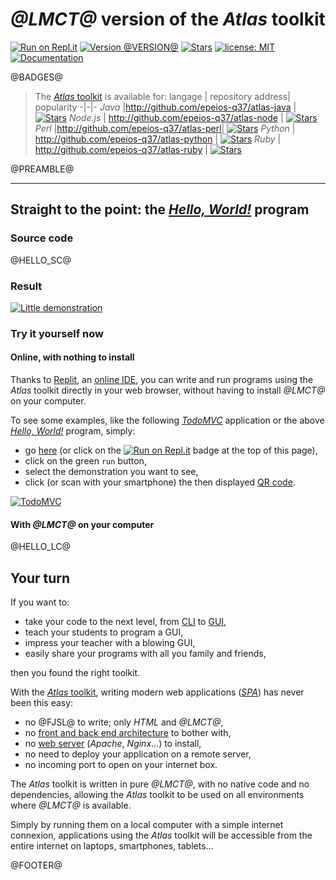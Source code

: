 # *@LMCT@* version of the *Atlas* toolkit

<!--![For @LMCT@](https://q37.info/download/assets/@SMCT@.png "@LMCT@ logo")-->

[![Run on Repl.it](https://repl.it/badge/github/epeios-q37/atlas-@SLCT@)](https://q37.info/s/@GRSS@)
[![Version @VERSION@](https://img.shields.io/static/v1.svg?&color=90b4ed&label=Version&message=@VERSION@)](http://github.com/epeios-q37/atlas-@SLCT@/)
[![Stars](https://img.shields.io/github/stars/epeios-q37/atlas-@SLCT@.svg?style=social)](https://github.com/epeios-q37/atlas-@SLCT@/stargazers)
[![license: MIT](https://img.shields.io/github/license/epeios-q37/atlas-@SLCT@?color=yellow)](https://github.com/epeios-q37/atlas-@SLCT@/blob/master/LICENSE)
[![Documentation](https://img.shields.io/static/v1?label=documentation&message=atlastk.org&color=ff69b4)](https://atlastk.org)

@BADGES@


> The [*Atlas* toolkit](https://atlastk.org) is available for:
> langage | repository address| popularity 
> -|-|-
> *Java* |<http://github.com/epeios-q37/atlas-java> |[![Stars](https://img.shields.io/github/stars/epeios-q37/atlas-java.svg?style=social)](https://github.com/epeios-q37/atlas-java/stargazers)
> *Node.js* | <http://github.com/epeios-q37/atlas-node> | [![Stars](https://img.shields.io/github/stars/epeios-q37/atlas-node.svg?style=social)](https://github.com/epeios-q37/atlas-node/stargazers)
> *Perl* |<http://github.com/epeios-q37/atlas-perl>|  [![Stars](https://img.shields.io/github/stars/epeios-q37/atlas-perl.svg?style=social)](https://github.com/epeios-q37/atlas-perl/stargazers)
> *Python* | <http://github.com/epeios-q37/atlas-python> | [![Stars](https://img.shields.io/github/stars/epeios-q37/atlas-python.svg?style=social)](https://github.com/epeios-q37/atlas-python/stargazers)
> *Ruby* | <http://github.com/epeios-q37/atlas-ruby> | [![Stars](https://img.shields.io/github/stars/epeios-q37/atlas-ruby.svg?style=social)](https://github.com/epeios-q37/atlas-ruby/stargazers)

@PREAMBLE@

---

## Straight to the point: the [*Hello, World!*](https://en.wikipedia.org/wiki/%22Hello,_World!%22_program) program

### Source code

@HELLO_SC@

### Result

[![Little demonstration](https://q37.info/download/assets/Hello.gif "A basic example")](https://q37.info/s/@GRSS@)

### Try it yourself now

#### Online, with nothing to install

Thanks to [Replit](https://q37.info/s/mxmgq3qm), an [online IDE](https://q37.info/s/zzkzbdw7), you can write and run programs using the *Atlas* toolkit directly in your web browser, without having to install *@LMCT@* on your computer.

To see some examples, like the following [*TodoMVC*](http://todomvc.com/) application or the above [*Hello, World!*](https://en.wikipedia.org/wiki/%22Hello,_World!%22_program) program, simply:
-  go [here](https://q37.info/s/@GRSS@) (or click on the [![Run on Repl.it](https://repl.it/badge/github/epeios-q37/atlas-@SLCT@)](https://q37.info/s/@GRSS@) badge at the top of this page),
-  click on the green `run` button,
-  select the demonstration you want to see,
-  click (or scan with your smartphone) the then displayed [QR code](https://q37.info/s/3pktvrj7).

[![TodoMVC](https://q37.info/download/TodoMVC.gif "The TodoMVC application made with the Atlas toolkit")](https://q37.info/s/@GRSS@)

#### With *@LMCT@* on your computer

@HELLO_LC@

## Your turn

If you want to:

- take your code to the next level, from [CLI](https://q37.info/s/cnh9nrw9) to [GUI](https://q37.info/s/hw9n3pjs),
- teach your students to program a GUI, 
- impress your teacher with a blowing GUI,
- easily share your programs with all you family and friends,

then you found the right toolkit.

With the [*Atlas* toolkit](http://atlastk.org/), writing modern web applications ([*SPA*](https://q37.info/s/7sbmxd3j)) has never been this easy:
- no @FJSL@ to write; only *HTML* and *@LMCT@*,
- no [front and back end architecture](https://q37.info/s/px7hhztd) to bother with,
- no [web server](https://q37.info/s/n3hpwsht) (*Apache*, *Nginx*…) to install,
- no need to deploy your application on a remote server,
- no incoming port to open on your internet box.

The *Atlas* toolkit is written in pure *@LMCT@*, with no native code and no dependencies, allowing the *Atlas* toolkit to be used on all environments where *@LMCT@* is available. 

Simply by running them on a local computer with a simple internet connexion, applications using the *Atlas* toolkit will be accessible from the entire internet on laptops, smartphones, tablets…

@FOOTER@